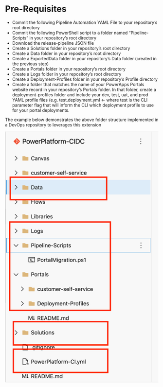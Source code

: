# Pre-Requisites

- Commit the following Pipeline Automation YAML File to your repository’s root directory
- Commit the following PowerShell script to a folder named “Pipeline-Scripts” in your repository’s root directory
- Download the release-pipeline JSON file
- Create a Solutions folder in your repository’s root directory
- Create a Data folder in your repository’s root directory
- Create a ExportedData folder in your repository’s Data folder (created in the previous step)
- Create a Portals folder in your repository’s root directory
- Create a Logs folder in your repository’s root directory
- Create a Deployment-Profiles folder in your repository’s Profile directory
- Create a folder that matches the name of your PowerApps Portals website record in your repository’s Portals folder. In that folder, create a deployment-profiles folder and include your dev, test, uat, and prod YAML profile files (e.g. test.deployment.yml <- where test is the CLI parameter flag that will inform the CLI which deployment profile to use for your portal deployments.

The example below demonstrates the above folder structure implemented in a DevOps repository to leverages this extension


![image info](./../Images/Picture16.png)
